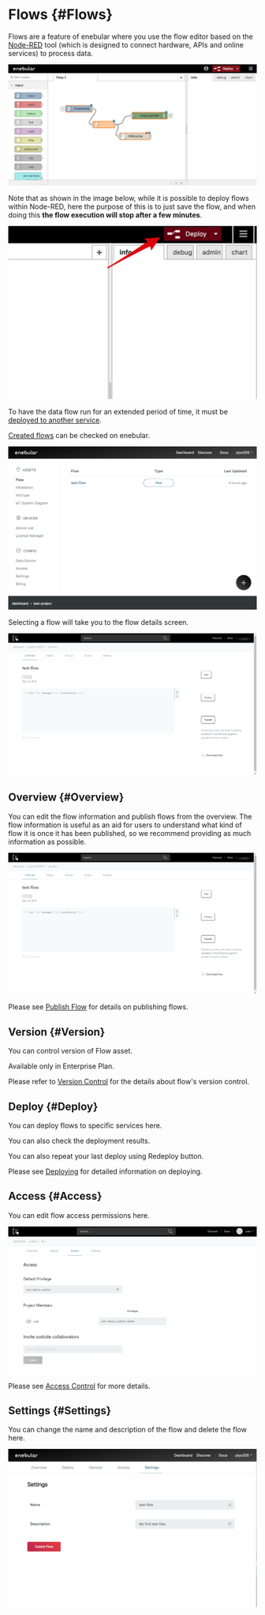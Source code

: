 # Flows {#Flows}

Flows are a feature of enebular where you use the flow editor based on the <a href="https://nodered.jp/" target="_blank">Node-RED</a> tool (which is designed to connect hardware, APIs and online services) to process data.

![about](./../../img/Flow/Introduction-about.png)

Note that as shown in the image below, while it is possible to deploy flows within Node-RED, here the purpose of this is to just save the flow, and when doing this **the flow execution will stop after a few minutes**.

![deploybutton](./../../img/Flow/Introduction-deploybutton.png)

To have the data flow run for an extended period of time, it must be [deployed to another service](../Deploy/index.md).

[Created flows](./CreateFlow.md) can be checked on enebular.

![assets](./../../img/Flow/Introduction-assets.png)

Selecting a flow will take you to the flow details screen.

![editFlow](./../../img/Flow/Introduction-editFlow.png)

## Overview {#Overview}

You can edit the flow information and publish flows from the overview. The flow information is useful as an aid for users to understand what kind of flow it is once it has been published, so we recommend providing as much information as possible.

![editFlow](./../../img/Flow/Introduction-editFlow.png)

Please see [Publish Flow](./PublishFlow.md) for details on publishing flows.

## Version {#Version}

You can control version of Flow asset.

Available only in Enterprise Plan.

Please refer to [Version Control](./VersionControlFlow.md) for the details about flow's version control.

## Deploy {#Deploy}

You can deploy flows to specific services here.

You can also check the deployment results.

You can also repeat your last deploy using Redeploy button.

Please see [Deploying](../Deploy/index.md) for detailed information on deploying.

## Access {#Access}

You can edit flow access permissions here.

![access](./../../img/Flow/Introduction-access.png)

Please see [Access Control](../Config/Access.md) for more details.

## Settings {#Settings}

You can change the name and description of the flow and delete the flow here.

![settings](./../../img/Flow/Introduction-settings.png)
